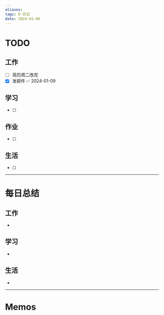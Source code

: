 ```yaml
---
aliases:
tags: D-日记
date: 2024-01-08
---
```

# TODO

## 工作

- [ ] 简历周二改完
- [x] 发邮件 ✅ 2024-01-09
## 学习

- [ ] 
## 作业

- [ ] 
## 生活

- [ ] 
*** 
# 每日总结

## 工作

- 
## 学习

- 
## 生活

- 

----------------------
# Memos


